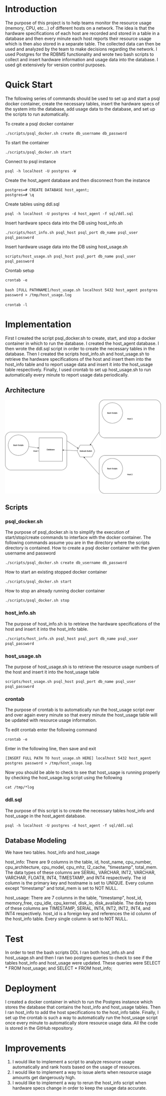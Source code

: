 # Introduction

The purpose of this project is to help teams monitor the resource usage (memory, CPU, etc…) of different hosts on a network. The idea is that the hardware specifications of each host are recorded and stored in a table in a database and then every minute each host reports their resource usage which is then also stored in a separate table. The collected data can then be used and analyzed by the team to make decisions regarding the network. I used Postgres for the RDBMS functionality and wrote two bash scripts to collect and insert hardware information and usage data into the database. I used git extensively for version control purposes.

# Quick Start

The following series of commands should be used to set up and start a psql docker container, create the necessary tables, insert the hardware specs of the system into the database, add usage data to the database, and set up the scripts to run automatically.

To create a psql docker container
```
./scripts/psql_docker.sh create db_username db_password
```
To start the container
```
./scripts/psql_docker.sh start
```
Connect to psql instance
```
psql -h localhost -U postgres -W
```
Create the host_agent database and then disconnect from the instance
```
postgres=# CREATE DATABASE host_agent;
postgres=# \q
```
Create tables using ddl.sql
```
psql -h localhost -U postgres -d host_agent -f sql/ddl.sql
```
Insert hardware specs data into the DB using host_info.sh
```
./scripts/host_info.sh psql_host psql_port db_name psql_user psql_password
```
Insert hardware usage data into the DB using host_usage.sh
```
scripts/host_usage.sh psql_host psql_port db_name psql_user psql_password
```
Crontab setup
```
crontab -e

bash [FULL PATHNAME]/host_usage.sh localhost 5432 host_agent postgres password > /tmp/host_usage.log

crontab -l
```

# Implementation

First I created the script psql_docker.sh to create, start, and stop a docker container in which to run the database. I created the host_agent database. I then wrote the ddl.sql script in order to create the necessary tables in the database. Then I created the scripts host_info.sh and host_usage.sh to retrieve the hardware specifications of the host and insert them into the host_info table and to report usage data and insert it into the host_usage table respectively. Finally, I used crontab to set up host_usage.sh to run automatically every minute to report usage data periodically.

## Architecture

![Architecture Diagram](assets/Linux_project_diagram.drawio.png)

## Scripts

### psql_docker.sh
The purpose of psql_docker.sh is to simplify the execution of start/stop/create commands to interface with the docker container. The following commands assume you are in the directory where the scripts directory is contained.
How to create a psql docker container with the given username and password
```
./scripts/psql_docker.sh create db_username db_password
```
How to start an existing stopped docker container
```
./scripts/psql_docker.sh start
```
How to stop an already running docker container
```
./scripts/psql_docker.sh stop
```

### host_info.sh
The purpose of host_info.sh is to retrieve the hardware specifications of the host and insert it into the host_info table. 
```
./scripts/host_info.sh psql_host psql_port db_name psql_user psql_password
```

### host_usage.sh
The purpose of host_usage.sh is to retrieve the resource usage numbers of the host and insert it into the host_usage table
```
scripts/host_usage.sh psql_host psql_port db_name psql_user psql_password
```

### crontab
The purpose of crontab is to automatically run the host_usage script over and over again every minute so that every minute the host_usage table will be updated with resource usage information.

To edit crontab enter the following command
```
crontab -e
```
Enter in the following line, then save and exit
```
[INSERT FULL PATH TO host_usage.sh HERE] localhost 5432 host_agent postgres password > /tmp/host_usage.log
```
Now you should be able to check to see that host_usage is running properly by checking the host_usage.log script using the following
```
cat /tmp/*log
```

### ddl.sql
The purpose of this script is to create the necessary tables host_info and host_usage in the host_agent database.
```
psql -h localhost -U postgres -d host_agent -f sql/ddl.sql
```

## Database Modeling 
We have two tables. host_info and host_usage

host_info: There are 9 columns in the table, id, host_name, cpu_number, cpu_architecture, cpu_model, cpu_mhz, l2_cache, "timestamp", total_mem. The data types of these columns are SERIAL, VARCHAR, INT2, VARCHAR, VARCHAR, FLOAT8, INT4, TIMESTAMP, and INT4 respectively. The id column is the primary key and hostname is set to UNIQUE. Every column except "timestamp" and total_mem is set to NOT NULL.

host_usage: There are 7 columns in the table, "timestamp", host_id, memory_free, cpu_idle, cpu_kernel, disk_io, disk_available. The data types of these columns are TIMESTAMP, SERIAL, INT4, INT2, INT2, INT4, and INT4 respectively. host_id is a foreign key and references the id column of the host_info table. Every single column is set to NOT NULL.

# Test
In order to test the bash scripts DDL I ran both host_info.sh and host_usage.sh and then I ran two postgres queries to check to see if the tables host_info and host_usage were updated. These queries were SELECT * FROM host_usage; and SELECT * FROM host_info;

# Deployment
I created a docker container in which to run the Postgres instance which stores the database that contains the host_info and host_usage tables. Then I ran host_info to add the host specifications to the host_info table. Finally, I set up the crontab is such a way to automatically run the host_usage script once every minute to automatically store resource usage data. All the code is stored in the GitHub repository. 

# Improvements
1. I would like to implement a script to analyze resource usage automatically and rank hosts based on the usage of resources.
2. I would like to implement a way to issue alerts when resource usage amounts get dangerously high.
3. I would like to implement a way to rerun the host_info script when hardware specs change in order to keep the usage data accurate.

